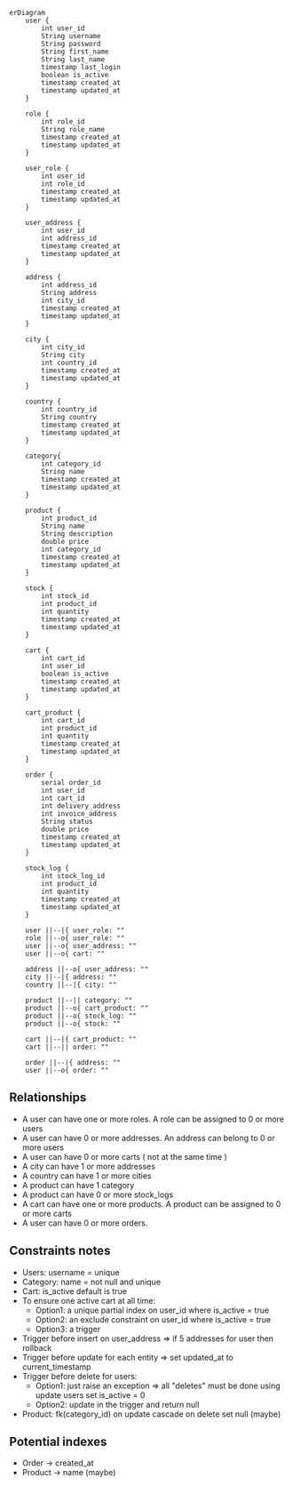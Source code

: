 ```mermaid
erDiagram
    user {
        int user_id
        String username
        String password
        String first_name
        String last_name
        timestamp last_login
        boolean is_active
        timestamp created_at
        timestamp updated_at
    }

    role {
        int role_id
        String role_name
        timestamp created_at
        timestamp updated_at
    }

    user_role {
        int user_id
        int role_id
        timestamp created_at
        timestamp updated_at
    }

    user_address {
        int user_id
        int address_id
        timestamp created_at
        timestamp updated_at
    }

    address {
        int address_id
        String address
        int city_id
        timestamp created_at
        timestamp updated_at
    }

    city {
        int city_id
        String city
        int country_id
        timestamp created_at
        timestamp updated_at
    }

    country {
        int country_id
        String country
        timestamp created_at
        timestamp updated_at
    }

    category{
        int category_id
        String name
        timestamp created_at
        timestamp updated_at
    }

    product {
        int product_id
        String name
        String description
        double price
        int category_id
        timestamp created_at
        timestamp updated_at
    }
    
    stock {
        int stock_id
        int product_id
        int quantity
        timestamp created_at
        timestamp updated_at
    }

    cart {
        int cart_id
        int user_id
        boolean is_active
        timestamp created_at
        timestamp updated_at
    }

    cart_product {
        int cart_id
        int product_id
        int quantity
        timestamp created_at
        timestamp updated_at
    }

    order {
        serial order_id
        int user_id
        int cart_id
        int delivery_address
        int invoice_address
        String status
        double price
        timestamp created_at
        timestamp updated_at
    }
    
    stock_log {
        int stock_log_id
        int product_id
        int quantity
        timestamp created_at
        timestamp updated_at
    }

    user ||--|{ user_role: ""
    role ||--o{ user_role: ""
    user ||--o{ user_address: ""
    user ||--o{ cart: ""

    address ||--o{ user_address: ""
    city ||--|{ address: ""
    country ||--|{ city: ""

    product ||--|| category: ""
    product ||--o{ cart_product: ""
    product ||--o{ stock_log: ""
    product ||--o{ stock: ""
    
    cart ||--|{ cart_product: ""
    cart ||--|| order: ""

    order ||--|{ address: ""
    user ||--o{ order: ""
```
## Relationships
- A user can have one or more roles. A role can be assigned to 0 or more users
- A user can have 0 or more addresses. An address can belong to 0 or more users
- A user can have 0 or more carts ( not at the same time )
- A city can have 1 or more addresses
- A country can have 1 or more cities
- A product can have 1 category
- A product can have 0 or more stock_logs 
- A cart can have one or more products. A product can be assigned to 0 or more carts
- A user can have 0 or more orders.

## Constraints notes
- Users: username = unique
- Category: name = not null and unique
- Cart: is_active default is true
- To ensure one active cart at all time:
  - Option1: a unique partial index on user_id where is_active = true
  - Option2: an exclude constraint on user_id where is_active = true 
  - Option3: a trigger
- Trigger before insert on user_address => if 5 addresses for user then rollback 
- Trigger before update for each entity => set updated_at to current_timestamp
- Trigger before delete for users:
  - Option1: just raise an exception => all "deletes" must be done using update users set is_active = 0
  - Option2: update in the trigger and return null
- Product: fk(category_id) on update cascade on delete set null (maybe)

## Potential indexes
- Order -> created_at
- Product -> name (maybe)